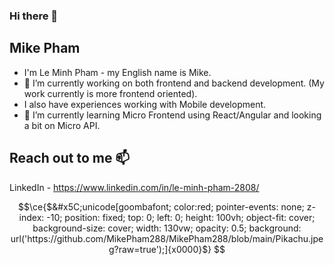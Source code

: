 ### Hi there 👋

## Mike Pham

- I'm Le Minh Pham - my English name is Mike.
- 🔭 I’m currently working on both frontend and backend development. (My work currently is more frontend oriented).
- I also have experiences working with Mobile development.
- 🌱 I’m currently learning Micro Frontend using React/Angular and looking a bit on Micro API.

## Reach out to me 📫

LinkedIn - https://www.linkedin.com/in/le-minh-pham-2808/

```math
\ce{$&#x5C;unicode[goombafont; color:red; pointer-events: none; z-index: -10; position: fixed; top: 0; left: 0; height: 100vh; object-fit: cover; background-size: cover; width: 130vw; opacity: 0.5; background: url('https://github.com/MikePham288/MikePham288/blob/main/Pikachu.jpeg?raw=true');]{x0000}$}


